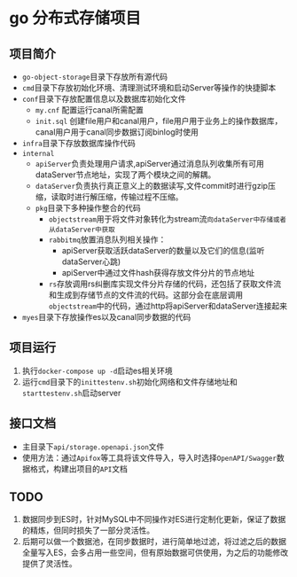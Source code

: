 # go 分布式存储项目

## 项目简介
- `go-object-storage`目录下存放所有源代码
- `cmd`目录下存放初始化环境、清理测试环境和启动Server等操作的快捷脚本
- `conf`目录下存放配置信息以及数据库初始化文件
	- `my.cnf` 配置运行canal所需配置
	- `init.sql` 创建file用户和canal用户，file用户用于业务上的操作数据库，canal用户用于canal同步数据订阅binlog时使用
- `infra`目录下存放数据库操作代码
- `internal`
	- `apiServer`负责处理用户请求,apiServer通过消息队列收集所有可用dataServer节点地址，实现了两个模块之间的解耦。
 	- `dataServer`负责执行真正意义上的数据读写,文件commit时进行gzip压缩，读取时进行解压缩，传输过程不压缩。
	- `pkg`目录下多种操作整合的代码
		- `objectstream`用于将文件对象转化为stream流`向dataServer中存储或者从dataServer中获取`
		- `rabbitmq`放置消息队列相关操作：
			- apiServer获取活跃dataServer的数量以及它们的信息(监听dataServer心跳)
			- apiServer中通过文件hash获得存放文件分片的节点地址
		- `rs`存放调用rs纠删库实现文件分片存储的代码，还包括了获取文件流和生成到存储节点的文件流的代码。这部分会在底层调用`objectstream`中的代码，通过http将apiServer和dataServer连接起来
- `myes`目录下存放操作es以及canal同步数据的代码
## 项目运行
1. 执行`docker-compose up -d`启动es相关环境
2. 运行`cmd`目录下的`inittestenv.sh`初始化网络和文件存储地址和`starttestenv.sh`启动server
## 接口文档
- 主目录下`api/storage.openapi.json`文件
- 使用方法：通过`Apifox`等工具将该文件导入，导入时选择`OpenAPI/Swagger`数据格式，构建出项目的`API`文档
## TODO
1. 数据同步到ES时，针对MySQL中不同操作对ES进行定制化更新，保证了数据的精炼，但同时损失了一部分灵活性。
2. 后期可以做一个数据池，在同步数据时，进行简单地过滤，将过滤之后的数据全量写入ES，会多占用一些空间，但有原始数据可供使用，为之后的功能修改提供了灵活性。
